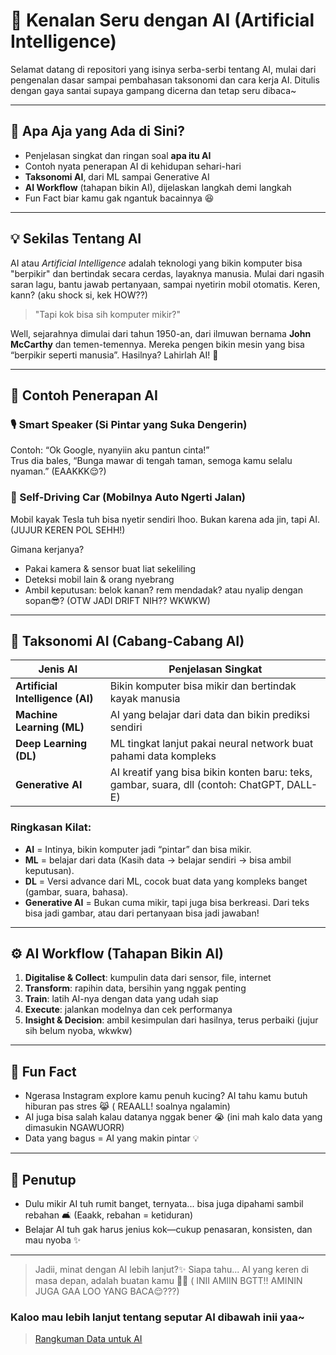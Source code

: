 # 🤖 Kenalan Seru dengan AI (Artificial Intelligence)

Selamat datang di repositori yang isinya serba-serbi tentang AI, mulai dari pengenalan dasar sampai pembahasan taksonomi dan cara kerja AI. Ditulis dengan gaya santai supaya gampang dicerna dan tetap seru dibaca~

---

## 📌 Apa Aja yang Ada di Sini?

- Penjelasan singkat dan ringan soal **apa itu AI**
- Contoh nyata penerapan AI di kehidupan sehari-hari
- **Taksonomi AI**, dari ML sampai Generative AI
- **AI Workflow** (tahapan bikin AI), dijelaskan langkah demi langkah
- Fun Fact biar kamu gak ngantuk bacainnya 😆

---

## 💡 Sekilas Tentang AI

AI atau *Artificial Intelligence* adalah teknologi yang bikin komputer bisa "berpikir" dan bertindak secara cerdas, layaknya manusia. Mulai dari ngasih saran lagu, bantu jawab pertanyaan, sampai nyetirin mobil otomatis. Keren, kann? (aku shock si, kek HOW??)

> "Tapi kok bisa sih komputer mikir?"

Well, sejarahnya dimulai dari tahun 1950-an, dari ilmuwan bernama **John McCarthy** dan temen-temennya. Mereka pengen bikin mesin yang bisa “berpikir seperti manusia”. Hasilnya? Lahirlah AI! 🎉

---

## 🎯 Contoh Penerapan AI

### 🎙 Smart Speaker (Si Pintar yang Suka Dengerin)
Contoh: “Ok Google, nyanyiin aku pantun cinta!”  
Trus dia bales, “Bunga mawar di tengah taman, semoga kamu selalu nyaman.” (EAAKKK😌?)

### 🚗 Self-Driving Car (Mobilnya Auto Ngerti Jalan)
Mobil kayak Tesla tuh bisa nyetir sendiri lhoo. Bukan karena ada jin, tapi AI. (JUJUR KEREN POL SEHH!)

Gimana kerjanya?
- Pakai kamera & sensor buat liat sekeliling
- Deteksi mobil lain & orang nyebrang
- Ambil keputusan: belok kanan? rem mendadak? atau nyalip dengan sopan😎? (OTW JADI DRIFT NIH?? WKWKW)
---

## 🧬 Taksonomi AI (Cabang-Cabang AI)

| Jenis AI              | Penjelasan Singkat |
|------------------------|--------------------|
| **Artificial Intelligence (AI)** | Bikin komputer bisa mikir dan bertindak kayak manusia |
| **Machine Learning (ML)** | AI yang belajar dari data dan bikin prediksi sendiri |
| **Deep Learning (DL)** | ML tingkat lanjut pakai neural network buat pahami data kompleks |
| **Generative AI** | AI kreatif yang bisa bikin konten baru: teks, gambar, suara, dll (contoh: ChatGPT, DALL-E) |

### Ringkasan Kilat:
- **AI** = Intinya, bikin komputer jadi “pintar” dan bisa mikir.
- **ML** = belajar dari data (Kasih data → belajar sendiri → bisa ambil keputusan).
- **DL** = Versi advance dari ML, cocok buat data yang kompleks banget (gambar, suara, bahasa).
- **Generative AI** = Bukan cuma mikir, tapi juga bisa berkreasi. Dari teks bisa jadi gambar, atau dari pertanyaan bisa jadi jawaban! 

---

## ⚙️ AI Workflow (Tahapan Bikin AI)

1. **Digitalise & Collect**: kumpulin data dari sensor, file, internet
2. **Transform**: rapihin data, bersihin yang nggak penting
3. **Train**: latih AI-nya dengan data yang udah siap
4. **Execute**: jalankan modelnya dan cek performanya
5. **Insight & Decision**: ambil kesimpulan dari hasilnya, terus perbaiki (jujur sih belum nyoba, wkwkw)

---

## 🎉 Fun Fact

- Ngerasa Instagram explore kamu penuh kucing? AI tahu kamu butuh hiburan pas stres 😹 ( REAALL! soalnya ngalamin)
- AI juga bisa salah kalau datanya nggak bener 😭 (ini mah kalo data yang dimasukin NGAWUORR)
- Data yang bagus = AI yang makin pintar 💡

---

## 🏁 Penutup

- Dulu mikir AI tuh rumit banget, ternyata... bisa juga dipahami sambil rebahan 🛋️ (Eaakk, rebahan = ketiduran)
- Belajar AI tuh gak harus jenius kok—cukup penasaran, konsisten, dan mau nyoba ✨

---

> Jadii, minat dengan AI lebih lanjut?✨
> Siapa tahu... AI yang keren di masa depan, adalah buatan kamu 👀🔥 ( INII AMIIN BGTT!! AMININ JUGA GAA LOO YANG BACA😌???)

### Kaloo mau lebih lanjut tentang seputar AI dibawah inii yaa~ 
> [Rangkuman Data untuk AI](https://github.com/nahira08/Belajar-Dasar-AI/blob/main/Rangkuman%20Data%20untuk%20AI.md)

